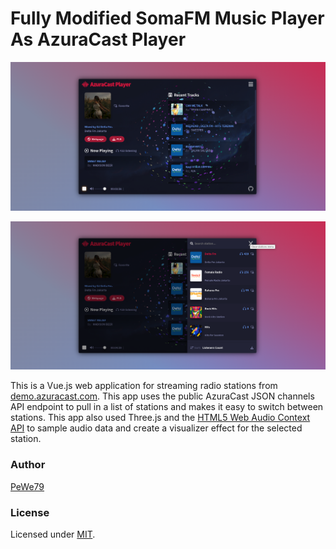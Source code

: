 [site]: https://cloudmu.id/
[mit]: https://www.opensource.org/licenses/mit-license.php
[repo]: https://github.com/PeWe79/somaFm-player-mod/
[azuracast]: https://demo.azuracast.com/
[audioapi]: https://developer.mozilla.org/en-US/docs/Web/API/AudioContext
[vue]: https://github.com/vuejs/vue
[node]: https://nodejs.org/

# Fully Modified SomaFM Music Player As AzuraCast Player

![SomaFM-Player](https://github.com/PeWe79/AzuraCast-Player/blob/azuracast/thumb.png)

![SomaFM-Player](https://github.com/PeWe79/AzuraCast-Player/blob/azuracast/thumb2.png)

This is a Vue.js web application for streaming radio stations from [demo.azuracast.com][azuracast]. This app uses the public AzuraCast JSON channels API endpoint to pull in a list of stations and makes it easy to switch between stations. This app also used Three.js and the [HTML5 Web Audio Context API][audioapi] to sample audio data and create a visualizer effect for the selected station.


### Author

[PeWe79][site]

### License

Licensed under [MIT][mit].

